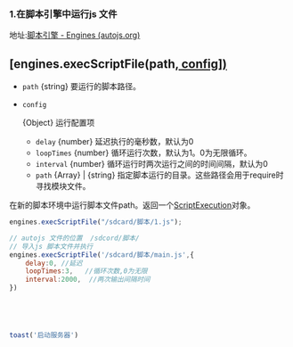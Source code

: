 ### 1.在脚本引擎中运行js 文件

地址:[脚本引擎 - Engines (autojs.org)](https://pro.autojs.org/docs/#/zh-cn/engines?id=enginesexecscriptfilepath-config)

## [engines.execScriptFile(path[, config\])](https://pro.autojs.org/docs/#/zh-cn/engines?id=enginesexecscriptfilepath-config)

- `path` {string} 要运行的脚本路径。

- ```
  config
  ```

   

  {Object} 运行配置项

  - `delay` {number} 延迟执行的毫秒数，默认为0
  - `loopTimes` {number} 循环运行次数，默认为1。0为无限循环。
  - `interval` {number} 循环运行时两次运行之间的时间间隔，默认为0
  - `path` {Array} | {string} 指定脚本运行的目录。这些路径会用于require时寻找模块文件。

在新的脚本环境中运行脚本文件path。返回一个[ScriptExecution](https://pro.autojs.org/docs/#/zh-cn/engines?id=scriptexecution)对象。

```js
engines.execScriptFile("/sdcard/脚本/1.js");
```

```js
// autojs 文件的位置  /sdcord/脚本/
// 导入js 脚本文件并执行
engines.execScriptFile('/sdcard/脚本/main.js',{
    delay:0, //延迟
    loopTimes:3,   //循环次数,0为无限
    interval:2000,  //两次输出间隔时间
})





toast('启动服务器')
```

